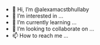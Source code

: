 - 👋 Hi, I’m @alexamacstbhullaby
- 👀 I’m interested in ...
- 🌱 I’m currently learning ...
- 💞️ I’m looking to collaborate on ...
- 📫 How to reach me ...

<!---
alexamacstbhullaby/alexamacstbhullaby is a ✨ special ✨ repository because its `README.md` (this file) appears on your GitHub profile.
You can click the Preview link to take a look at your changes.
--->
